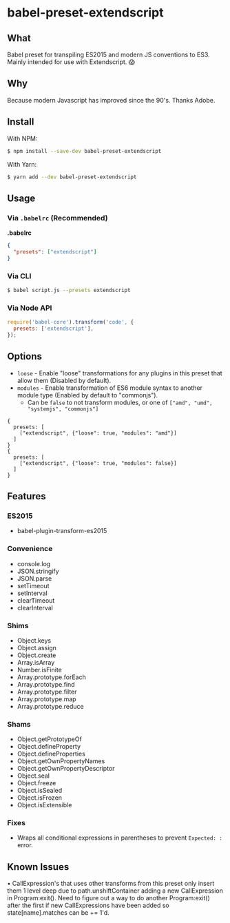 # babel-preset-extendscript

## What

Babel preset for transpiling ES2015 and modern JS conventions to ES3. Mainly intended for use with Extendscript. 😱

## Why

Because modern Javascript has improved since the 90's. Thanks Adobe.

## Install

With NPM:

```sh
$ npm install --save-dev babel-preset-extendscript
```

With Yarn:

```sh
$ yarn add --dev babel-preset-extendscript
```

## Usage

### Via `.babelrc` (Recommended)

**.babelrc**

```json
{
  "presets": ["extendscript"]
}
```

### Via CLI

```sh
$ babel script.js --presets extendscript
```

### Via Node API

```javascript
require('babel-core').transform('code', {
  presets: ['extendscript'],
});
```

## Options

* `loose` - Enable "loose" transformations for any plugins in this preset that allow them (Disabled by default).
* `modules` - Enable transformation of ES6 module syntax to another module type (Enabled by default to "commonjs").
  * Can be `false` to not transform modules, or one of `["amd", "umd", "systemjs", "commonjs"]`

```
{
  presets: [
    ["extendscript", {"loose": true, "modules": "amd"}]
  ]
}
{
  presets: [
    ["extendscript", {"loose": true, "modules": false}]
  ]
}
```

## Features

### ES2015

* babel-plugin-transform-es2015

### Convenience

* console.log
* JSON.stringify
* JSON.parse
* setTimeout
* setInterval
* clearTimeout
* clearInterval

### Shims

* Object.keys
* Object.assign
* Object.create
* Array.isArray
* Number.isFinite
* Array.prototype.forEach
* Array.prototype.find
* Array.prototype.filter
* Array.prototype.map
* Array.prototype.reduce

### Shams

* Object.getPrototypeOf
* Object.defineProperty
* Object.defineProperties
* Object.getOwnPropertyNames
* Object.getOwnPropertyDescriptor
* Object.seal
* Object.freeze
* Object.isSealed
* Object.isFrozen
* Object.isExtensible

### Fixes

* Wraps all conditional expressions in parentheses to prevent `Expected: :` error.

## Known Issues

• CallExpression's that uses other transforms from this preset only insert them 1 level deep due to path.unshiftContainer adding a new CallExpression in Program:exit(). Need to figure out a way to do another Program:exit() after the first if new CallExpressions have been added so state[name].matches can be += 1'd.
